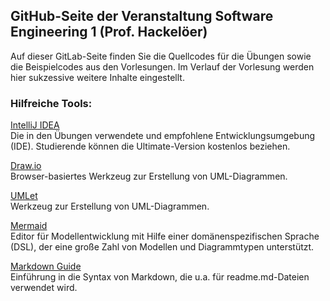 ## GitHub-Seite der Veranstaltung Software Engineering 1 (Prof. Hackelöer)

Auf dieser GitLab-Seite finden Sie die Quellcodes für die Übungen sowie die Beispielcodes aus den Vorlesungen. Im Verlauf der Vorlesung werden hier sukzessive weitere Inhalte eingestellt.

### Hilfreiche Tools:

[IntelliJ IDEA](https://www.jetbrains.com/idea/) <br>
Die in den Übungen verwendete und empfohlene Entwicklungsumgebung (IDE). Studierende können die Ultimate-Version kostenlos beziehen.

[Draw.io](https://app.diagrams.net/) <br>
Browser-basiertes Werkzeug zur Erstellung von UML-Diagrammen.

[UMLet](http://www.umlet.com/) <br>
Werkzeug zur Erstellung von UML-Diagrammen.

[Mermaid](https://mermaid.js.org/syntax/classDiagram.html) <br>
Editor für Modellentwicklung mit Hilfe einer domänenspezifischen Sprache (DSL), der eine große Zahl von Modellen und Diagrammtypen unterstützt.

[Markdown Guide](https://www.markdownguide.org/basic-syntax/) <br>
Einführung in die Syntax von Markdown, die u.a. für readme.md-Dateien verwendet wird.

